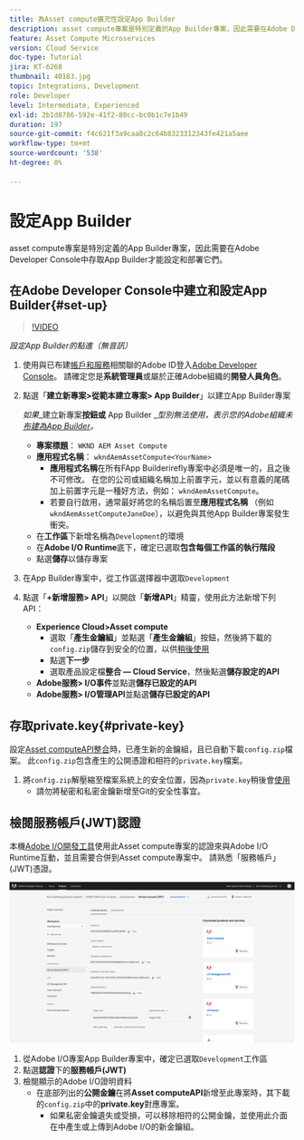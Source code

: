```yaml
---
title: 為Asset compute擴充性設定App Builder
description: asset compute專案是特別定義的App Builder專案，因此需要在Adobe Developer Console中存取App Builder才能設定和部署它們。
feature: Asset Compute Microservices
version: Cloud Service
doc-type: Tutorial
jira: KT-6268
thumbnail: 40183.jpg
topic: Integrations, Development
role: Developer
level: Intermediate, Experienced
exl-id: 2b1d8786-592e-41f2-80cc-bc0b1c7e1b49
duration: 197
source-git-commit: f4c621f3a9caa8c2c64b8323312343fe421a5aee
workflow-type: tm+mt
source-wordcount: '538'
ht-degree: 0%

---
```


# 設定App Builder

asset compute專案是特別定義的App Builder專案，因此需要在Adobe Developer Console中存取App Builder才能設定和部署它們。

## 在Adobe Developer Console中建立和設定App Builder{#set-up}

>[!VIDEO](https://video.tv.adobe.com/v/40183?quality=12&learn=on)

_設定App Builder的點進（無音訊）_

1. 使用與已布建[帳戶和服務](./accounts-and-services.md)相關聯的Adobe ID登入[Adobe Developer Console](https://console.adobe.io)。 請確定您是&#x200B;__系統管理員__&#x200B;或屬於正確Adobe組織的&#x200B;__開發人員角色__。
1. 點選「__建立新專案>從範本建立專案> App Builder__」以建立App Builder專案

   _如果__&#x200B;建立新專案&#x200B;__按鈕或__ App Builder __型別無法使用，表示您的Adobe組織未[布建為App Builder](#request-adobe-project-app-builder)。_

   + __專案標題__： `WKND AEM Asset Compute`
   + __應用程式名稱__： `wkndAemAssetCompute<YourName>`
      + __應用程式名稱__&#x200B;在所有FApp Builderirefly專案中必須是唯一的，且之後不可修改。 在您的公司或組織名稱加上前置字元，並以有意義的尾碼加上前置字元是一種好方法，例如： `wkndAemAssetCompute`。
      + 若要自行啟用，通常最好將您的名稱后置至&#x200B;__應用程式名稱__ （例如`wkndAemAssetComputeJaneDoe`），以避免與其他App Builder專案發生衝突。
   + 在&#x200B;__工作區__&#x200B;下新增名稱為`Development`的環境
   + 在&#x200B;__Adobe I/O Runtime__&#x200B;底下，確定已選取&#x200B;__包含每個工作區的執行階段__
   + 點選&#x200B;__儲存__&#x200B;以儲存專案
1. 在App Builder專案中，從工作區選擇器中選取`Development`
1. 點選「__+新增服務> API__」以開啟「__新增API__」精靈，使用此方法新增下列API：

   + __Experience Cloud>Asset compute__
      + 選取「__產生金鑰組__」並點選「__產生金鑰組__」按鈕，然後將下載的`config.zip`儲存到安全的位置，以供[稍後使用](#private-key)
      + 點選&#x200B;__下一步__
      + 選取產品設定檔&#x200B;__整合 — Cloud Service__，然後點選&#x200B;__儲存設定的API__
   + __Adobe服務> I/O事件__&#x200B;並點選&#x200B;__儲存已設定的API__
   + __Adobe服務> I/O管理API__&#x200B;並點選&#x200B;__儲存已設定的API__

## 存取private.key{#private-key}

設定[Asset computeAPI整合](#set-up)時，已產生新的金鑰組，且已自動下載`config.zip`檔案。 此`config.zip`包含產生的公開憑證和相符的`private.key`檔案。

1. 將`config.zip`解壓縮至檔案系統上的安全位置，因為`private.key`稍後會[使用](../develop/environment-variables.md)
   + 請勿將秘密和私密金鑰新增至Git的安全性事宜。

## 檢閱服務帳戶(JWT)認證

本機[Adobe I/O開發工具](../develop/development-tool.md)使用此Asset compute專案的認證來與Adobe I/O Runtime互動，並且需要合併到Asset compute專案中。 請熟悉「服務帳戶」(JWT)憑證。

![Adobe Developer服務帳戶認證](./assets/app-builder/service-account.png)

1. 從Adobe I/O專案App Builder專案中，確定已選取`Development`工作區
1. 點選&#x200B;__認證__&#x200B;下的&#x200B;__服務帳戶(JWT)__
1. 檢閱顯示的Adobe I/O證明資料
   + 在底部列出的&#x200B;__公開金鑰__&#x200B;在將&#x200B;__Asset computeAPI__&#x200B;新增至此專案時，其下載的`config.zip`中的&#x200B;__private.key__&#x200B;對應專案。
      + 如果私密金鑰遺失或受損，可以移除相符的公開金鑰，並使用此介面在中產生或上傳到Adobe I/O的新金鑰組。
